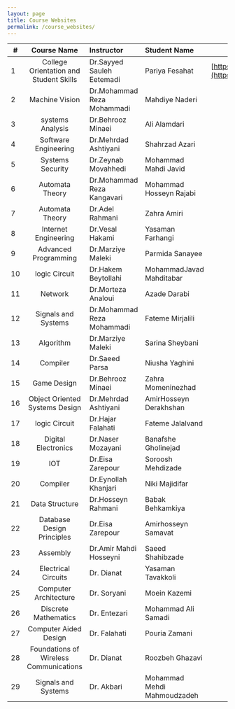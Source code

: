 ```yaml
---
layout: page
title: Course Websites
permalink: /course_websites/
---
```


| # |       Course Name                      |   Instructor     |   Student Name   | Website URL           |
|---|:--------------------------------------:|:-----------------|:-----------------|:---------------------:|
| 1 | College Orientation and Student Skills |Dr.Sayyed Sauleh Eetemadi  | Pariya Fesahat    | [https://sauleh.github.io/co98](https://sauleh.github.io/co98) |
| 2 |            Machine Vision              |Dr.Mohammad Reza Mohammadi |Mahdiye Naderi           |                      |
| 3 |           systems Analysis             |Dr.Behrooz Minaei          |Ali Alamdari             |                      |
| 4 |         Software Engineering           |Dr.Mehrdad Ashtiyani       |Shahrzad Azari           |                     |
| 5 |           Systems Security             |Dr.Zeynab Movahhedi        |Mohammad Mahdi Javid     |                      |
| 6 |           Automata Theory              |Dr.Mohammad Reza Kangavari |Mohammad Hosseyn Rajabi  |                      |
| 7 |           Automata Theory              |Dr.Adel Rahmani            |Zahra Amiri              |                      |
| 8 |         Internet Engineering           |Dr.Vesal Hakami            |Yasaman Farhangi         |                      |
| 9 |         Advanced Programming           |Dr.Marziye Maleki          |Parmida Sanayee          |                      |
|10 |            logic Circuit               |Dr.Hakem Beytollahi        |MohammadJavad Mahditabar |                      |
|11 |                Network                 |Dr.Morteza Analoui         |Azade Darabi             |                      |
|12 |         Signals and Systems            |Dr.Mohammad Reza Mohammadi |Fateme Mirjalili         |                      |
|13 |               Algorithm                |Dr.Marziye Maleki          |Sarina Sheybani          |                      |
|14 |               Compiler                 |Dr.Saeed Parsa             |Niusha Yaghini           |                      |
|15 |              Game Design               |Dr.Behrooz Minaei          |Zahra Momeninezhad       |                      |
|16 |    Object Oriented Systems Design      |Dr.Mehrdad Ashtiyani       |AmirHosseyn Derakhshan   |                      |
|17 |           logic Circuit                |Dr.Hajar Falahati          |Fateme Jalalvand         |                      |
|18 |         Digital Electronics            |Dr.Naser Mozayani          |Banafshe Gholinejad      |                      |
|19 |                IOT                     |Dr.Eisa Zarepour           |Soroosh Mehdizade        |                      |
|20 |              Compiler                  |Dr.Eynollah Khanjari       |Niki Majidifar           |                      |
|21 |          Data Structure                |Dr.Hosseyn Rahmani         |Babak Behkamkiya         |                      |
|22 |      Database Design Principles        |Dr.Eisa Zarepour           |Amirhosseyn Samavat      |                      |
|23 |             Assembly                   |Dr.Amir Mahdi Hosseyni     |Saeed Shahibzade         |                      |
|24 |        Electrical Circuits             |Dr. Dianat                 |Yasaman Tavakkoli        |                      |
|25 |       Computer Architecture            |Dr. Soryani                |Moein Kazemi |                              
|26 |       Discrete Mathematics             |Dr. Entezari               |Mohammad Ali Samadi |
|27 |       Computer Aided Design            |Dr. Falahati               |Pouria Zamani |
|28 |  Foundations of Wireless Communications|Dr. Dianat                 |Roozbeh Ghazavi |
|29 |  Signals and Systems                   |Dr. Akbari                 |Mohammad Mehdi Mahmoudzadeh|